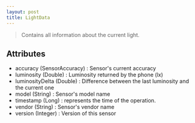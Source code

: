 ```yaml
---
layout: post
title: LightData
---
```


> Contains all information about the current light.

Attributes
----------
- accuracy (SensorAccuracy) : Sensor's current accuracy
- luminosity (Double) : Luminosity returned by the phone (lx)
- luminosityDelta (Double) : Difference between the last luminosity and the current one
- model (String) : Sensor's model name
- timestamp (Long) : represents the time of the operation.
- vendor (String) : Sensor's vendor name
- version (Integer) : Version of this sensor
